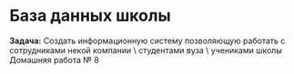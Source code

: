 # База данных школы
**Задача:** Создать информационную систему позволяющую работать с сотрудниками некой компании \ студентами вуза \ учениками школы
Домашняя работа № 8
